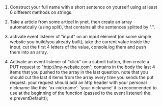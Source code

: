 1) Construct your full name with a short sentence on yourself using at least 6 different methods on strings.

2) Take a article from some articel in ynet, then create an array automatically (using split), that contains all the sentences splitted by ".".

3) activate event listener of "input" on an input element (on some simple website you build/you already built), take the current value inside the input, cut the first 4 letters of the value, console.log them and push them into an array.

4) Activate an event listener of "click" on a submit button, then create a PUT request to "http://my-website.com", contains in the body the last 4 items that you pushed to the array in the last question. note that you should cut the last 4 items from the array every time you sends the put request.
your request should add an http header with your personal nickname like this: 'xx-nickname': 'your-nickname'
it is recommended to use at the beginning of the function (passed to the event listener) the: e.preventDefault(); 